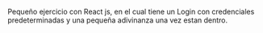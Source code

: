 Pequeño ejercicio con React js, en el cual tiene un Login con credenciales predeterminadas y una pequeña adivinanza una vez estan dentro.
